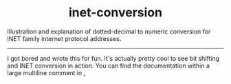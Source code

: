 <h1 align="center">inet-conversion</h2>
Illustration and explanation of dotted-decimal to numeric conversion for INET family internet protocol addresses.
<hr>
I got bored and wrote this for fun. It's actually pretty cool to see bit shifting and INET conversion in action. You can find the documentation within a large multiline comment in <a href="https://github.com/D7EAD/inet-conversion/inet-conversion.cpp"?inet-conversion.cpp</a>.
